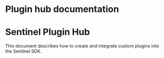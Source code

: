 # Plugin hub documentation
# Sentinel Plugin Hub

This document describes how to create and integrate custom plugins into the Sentinel SDK.